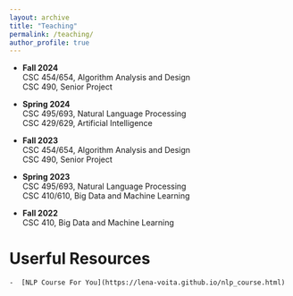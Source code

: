 ```yaml
---
layout: archive
title: "Teaching"
permalink: /teaching/
author_profile: true
---    
```


+ **Fall 2024**      
    CSC 454/654, Algorithm Analysis and Design  
    CSC 490, Senior Project
  
+ **Spring 2024**      
    CSC 495/693, Natural Language Processing  
    CSC 429/629, Artificial Intelligence

+ **Fall 2023**      
    CSC 454/654, Algorithm Analysis and Design  
    CSC 490, Senior Project

+ **Spring 2023**      
    CSC 495/693, Natural Language Processing      
    CSC 410/610, Big Data and Machine Learning

+ **Fall 2022**      
    CSC 410, Big Data and Machine Learning

# Userful Resources     

    -  [NLP Course For You](https://lena-voita.github.io/nlp_course.html)      
